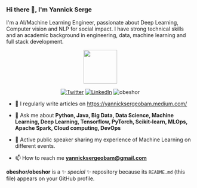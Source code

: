 ### Hi there 👋, I'm Yannick Serge

I'm a AI/Machine Learning Engineer, passionate  about Deep Learning,  Computer vision and NLP  for social impact. I have strong technical skills and an academic background in engineering, data, machine learning and full stack development.

<p align="middle"><img src="https://media.giphy.com/media/3o7TKGAJ7CLp95cNI4/giphy.gif" width="90px"></h2> 
<p align="middle"> 
 <a href="https://twitter.com/OBAMSerge"><img src="https://img.shields.io/twitter/follow/OBAMSerge?label=@OBAMSerge&style=social" alt="Twitter"></a> 
 <a href="https://www.linkedin.com/in/yannick-serg-eobam"><img src="https://img.shields.io/badge/LinkedIn--_.svg?style=social&logo=linkedin" alt="LinkedIn"></a> 
 <img src="https://komarev.com/ghpvc/?username=obeshor" alt="obeshor" /> </p>


- 📝 I regularly write articles on https://yannicksergeobam.medium.com/

- 💬 Ask me about **Python, Java, Big Data, Data Science, Machine Learning, Deep Learning, Tensorflow, PyTorch, Scikit-learn, MLOps, Apache Spark, Cloud computing, DevOps**

- 🎤 Active public speaker sharing my experience of Machine Learning on different events.

- 📫 How to reach me **yannicksergeobam@gmail.com**


**obeshor/obeshor** is a ✨ _special_ ✨ repository because its `README.md` (this file) appears on your GitHub profile.


